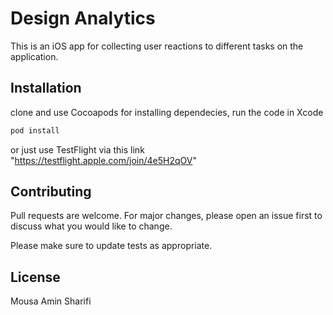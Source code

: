 # Design Analytics

This is an iOS app for collecting user reactions to different tasks on the application.

## Installation

clone and use Cocoapods for installing dependecies, run the code in Xcode 

```bash
pod install
```
or just use TestFlight via this link "https://testflight.apple.com/join/4e5H2qOV"

## Contributing
Pull requests are welcome. For major changes, please open an issue first to discuss what you would like to change.

Please make sure to update tests as appropriate.

## License
Mousa Amin Sharifi
